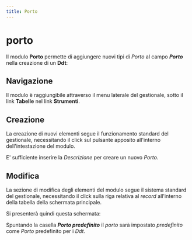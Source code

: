 ```yaml
---
title: Porto
---
```


# porto

Il modulo **Porto** permette di aggiungere nuovi tipi di _Porto_ al campo _**Porto**_ nella creazione di un **Ddt**:

## Navigazione

Il modulo è raggiungibile attraverso il menu laterale del gestionale, sotto il link **Tabelle** nel link **Strumenti**.

## Creazione

La creazione di nuovi elementi segue il funzionamento standard del gestionale, necessitando il click sul pulsante apposito all'interno dell'intestazione del modulo.

E' sufficiente inserire la _Descrizione_ per creare un nuovo _Porto_.

## Modifica

La sezione di modifica degli elementi del modulo segue il sistema standard del gestionale, necessitando il click sulla riga relativa al _record_ all'interno della tabella della schermata principale.

Si presenterà quindi questa schermata:

Spuntando la casella _**Porto predefinito**_ il _porto_ sarà impostato _predefinito_ come _Porto_ predefinito per i _Ddt_.

